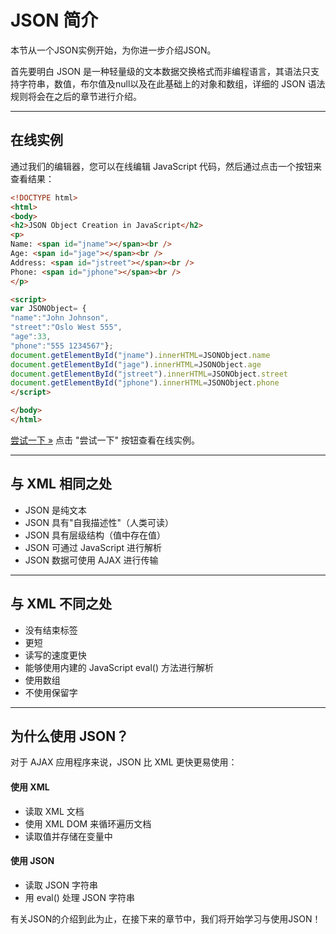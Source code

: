# JSON 简介

本节从一个JSON实例开始，为你进一步介绍JSON。

首先要明白 JSON 是一种轻量级的文本数据交换格式而非编程语言，其语法只支持字符串，数值，布尔值及null以及在此基础上的对象和数组，详细的 JSON 语法规则将会在之后的章节进行介绍。

------

## 在线实例

通过我们的编辑器，您可以在线编辑 JavaScript 代码，然后通过点击一个按钮来查看结果：

```html
<!DOCTYPE html>
<html>
<body>
<h2>JSON Object Creation in JavaScript</h2>
<p>
Name: <span id="jname"></span><br />
Age: <span id="jage"></span><br />
Address: <span id="jstreet"></span><br />
Phone: <span id="jphone"></span><br />
</p>

<script>
var JSONObject= {
"name":"John Johnson",
"street":"Oslo West 555",
"age":33,
"phone":"555 1234567"};
document.getElementById("jname").innerHTML=JSONObject.name
document.getElementById("jage").innerHTML=JSONObject.age
document.getElementById("jstreet").innerHTML=JSONObject.street
document.getElementById("jphone").innerHTML=JSONObject.phone
</script>

</body>
</html>
```

[尝试一下 »](https://www.w3cschool.cn/tryrun/showhtml/tryjson_create)
点击 "尝试一下" 按钮查看在线实例。



------

## 与 XML 相同之处

- JSON 是纯文本
- JSON 具有"自我描述性"（人类可读）
- JSON 具有层级结构（值中存在值）
- JSON 可通过 JavaScript 进行解析
- JSON 数据可使用 AJAX 进行传输

------

## 与 XML 不同之处

- 没有结束标签
- 更短
- 读写的速度更快
- 能够使用内建的 JavaScript eval() 方法进行解析
- 使用数组
- 不使用保留字

------

## 为什么使用 JSON？

对于 AJAX 应用程序来说，JSON 比 XML 更快更易使用：

#### 使用 XML

- 读取 XML 文档
- 使用 XML DOM 来循环遍历文档
- 读取值并存储在变量中

#### 使用 JSON

- 读取 JSON 字符串
- 用 eval() 处理 JSON 字符串

有关JSON的介绍到此为止，在接下来的章节中，我们将开始学习与使用JSON！